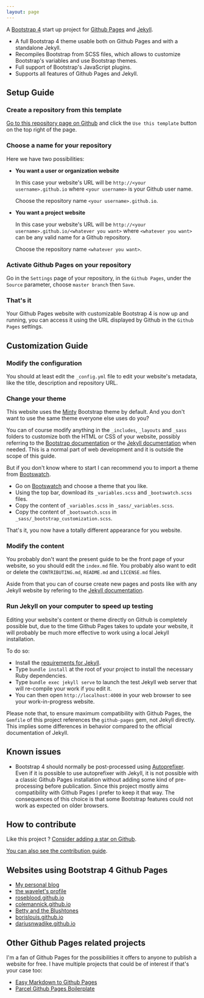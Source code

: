 ```yaml
---
layout: page
---
```


A [Bootstrap 4](https://getbootstrap.com/) start up project for [Github Pages](https://pages.github.com/) and [Jekyll](https://jekyllrb.com/).

- A full Bootstrap 4 theme usable both on Github Pages and with a standalone Jekyll.
- Recompiles Bootstrap from SCSS files, which allows to customize Bootstrap's variables and use Bootstrap themes.
- Full support of Bootstrap's JavaScript plugins.
- Supports all features of Github Pages and Jekyll.

## Setup Guide

### Create a repository from this template

[Go to this repository page on Github](https://github.com/nicolas-van/bootstrap-4-github-pages) and click the `Use this template` button on the top right of the page.

### Choose a name for your repository

Here we have two possibilities:

- **You want a user or organization website**

  In this case your website's URL will be `http://<your username>.github.io` where `<your username>` is your Github user name.

  Choose the repository name `<your username>.github.io`.

- **You want a project website**

  In this case your website's URL will be `http://<your username>.github.io/<whatever you want>` where `<whatever you want>` can be any valid name for a Github repository.

  Choose the repository name `<whatever you want>`.

### Activate Github Pages on your repository

Go in the `Settings` page of your repository, in the `Github Pages`, under the `Source` parameter, choose `master branch` then `Save`.

### That's it

Your Github Pages website with customizable Bootstrap 4 is now up and running, you can access it using the URL displayed by Github in the `Github Pages` settings.

## Customization Guide

### Modify the configuration

You should at least edit the `_config.yml` file to edit your website's metadata, like the title, description and repository URL.

### Change your theme

This website uses the [Minty](https://bootswatch.com/minty/) Bootstrap theme by default. And you don't want to use the same theme everyone else uses do you?

You can of course modify anything in the `_includes`, `_layouts` and `_sass` folders to customize both the HTML or CSS of your website, possibly referring to the [Bootstrap documentation](https://getbootstrap.com/) or the [Jekyll documentation](https://jekyllrb.com/) when needed. This is a normal part of web development and it is outside the scope of this guide.

But if you don't know where to start I can recommend you to import a theme from [Bootswatch](https://bootswatch.com/).

- Go on [Bootswatch](https://bootswatch.com/) and choose a theme that you like.
- Using the top bar, download its `_variables.scss` and `_bootswatch.scss` files.
- Copy the content of `_variables.scss` in `_sass/_variables.scss`.
- Copy the content of `_bootswatch.scss` in `_sass/_bootstrap_customization.scss`.

That's it, you now have a totally different appearance for you website.

### Modify the content

You probably don't want the present guide to be the front page of your website, so you should edit the `index.md` file. You probably also want to edit or delete the `CONTRIBUTING.md`, `README.md` and `LICENSE.md` files.

Aside from that you can of course create new pages and posts like with any Jekyll website by refering to the [Jekyll documentation](https://jekyllrb.com/).

### Run Jekyll on your computer to speed up testing

Editing your website's content or theme directly on Github is completely possible but, due to the time Github Pages takes to update your website, it will probably be much more effective to work using a local Jekyll installation.

To do so:

- Install the [requirements for Jekyll](https://jekyllrb.com/docs/installation/).
- Type `bundle install` at the root of your project to install the necessary Ruby dependencies.
- Type `bundle exec jekyll serve` to launch the test Jekyll web server that will re-compile your work if you edit it.
- You can then open `http://localhost:4000` in your web browser to see your work-in-progress website.

Please note that, to ensure maximum compatibility with Github Pages, the `Gemfile` of this project references the `github-pages` gem, not Jekyll directly. This implies some differences in behavior compared to the official documentation of Jekyll.

## Known issues

- Bootstrap 4 should normally be post-processed using [Autoprefixer](https://github.com/postcss/autoprefixer). Even if it is possible to use autoprefixer with Jekyll, it is not possible with a classic Github Pages installation without adding some kind of pre-processing before publication. Since this project mostly aims compatibility with Github Pages I prefer to keep it that way. The consequences of this choice is that some Bootstrap features could not work as expected on older browsers.

## How to contribute

Like this project ? [Consider adding a star on Github](https://github.com/nicolas-van/bootstrap-4-github-pages).

[You can also see the contribution guide](https://github.com/nicolas-van/bootstrap-4-github-pages/blob/master/CONTRIBUTING.md).

## Websites using Bootstrap 4 Github Pages

- [My personal blog](https://nicolas-van.github.io/)
- [the wavelet's profile](https://thewavelet.github.io/)
- [roseblood.github.io](https://roseleblood.github.io/)
- [colemannick.github.io](https://colemannick.github.io/)
- [Betty and the Blushtones](http://bettyandtheblushtones.co.uk/)
- [borislouis.github.io](https://borislouis.github.io/)
- [dariusnwadike.github.io](https://dariusnwadike.github.io/)

## Other Github Pages related projects

I'm a fan of Github Pages for the possibilities it offers to anyone to publish a website for free. I have multiple projects that could be of interest if that's your case too:

- [Easy Markdown to Github Pages](https://nicolas-van.github.io/easy-markdown-to-github-pages/)
- [Parcel Github Pages Boilerplate](https://github.com/nicolas-van/parcel-github-pages-boilerplate)
